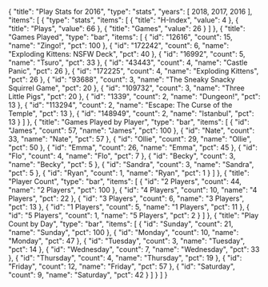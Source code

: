 {
  "title": "Play Stats for 2016",
  "type": "stats",
  "years": [
    2018,
    2017,
    2016
  ],
  "items": [
    {
      "type": "stats",
      "items": [
        {
          "title": "H-Index",
          "value": 4
        },
        {
          "title": "Plays",
          "value": 66
        },
        {
          "title": "Games",
          "value": 26
        }
      ]
    },
    {
      "title": "Games Played",
      "type": "bar",
      "items": [
        {
          "id": "12616",
          "count": 15,
          "name": "Zingo!",
          "pct": 100
        },
        {
          "id": "172242",
          "count": 6,
          "name": "Exploding Kittens: NSFW Deck",
          "pct": 40
        },
        {
          "id": "16992",
          "count": 5,
          "name": "Tsuro",
          "pct": 33
        },
        {
          "id": "43443",
          "count": 4,
          "name": "Castle Panic",
          "pct": 26
        },
        {
          "id": "172225",
          "count": 4,
          "name": "Exploding Kittens",
          "pct": 26
        },
        {
          "id": "93688",
          "count": 3,
          "name": "The Sneaky Snacky Squirrel Game",
          "pct": 20
        },
        {
          "id": "109732",
          "count": 3,
          "name": "Three Little Pigs",
          "pct": 20
        },
        {
          "id": "1339",
          "count": 2,
          "name": "Dungeon!",
          "pct": 13
        },
        {
          "id": "113294",
          "count": 2,
          "name": "Escape: The Curse of the Temple",
          "pct": 13
        },
        {
          "id": "148949",
          "count": 2,
          "name": "Istanbul",
          "pct": 13
        }
      ]
    },
    {
      "title": "Games Played by Player",
      "type": "bar",
      "items": [
        {
          "id": "James",
          "count": 57,
          "name": "James",
          "pct": 100
        },
        {
          "id": "Nate",
          "count": 33,
          "name": "Nate",
          "pct": 57
        },
        {
          "id": "Ollie",
          "count": 29,
          "name": "Ollie",
          "pct": 50
        },
        {
          "id": "Emma",
          "count": 26,
          "name": "Emma",
          "pct": 45
        },
        {
          "id": "Flo",
          "count": 4,
          "name": "Flo",
          "pct": 7
        },
        {
          "id": "Becky",
          "count": 3,
          "name": "Becky",
          "pct": 5
        },
        {
          "id": "Sandra",
          "count": 3,
          "name": "Sandra",
          "pct": 5
        },
        {
          "id": "Ryan",
          "count": 1,
          "name": "Ryan",
          "pct": 1
        }
      ]
    },
    {
      "title": "Player Count",
      "type": "bar",
      "items": [
        {
          "id": "2 Players",
          "count": 44,
          "name": "2 Players",
          "pct": 100
        },
        {
          "id": "4 Players",
          "count": 10,
          "name": "4 Players",
          "pct": 22
        },
        {
          "id": "3 Players",
          "count": 6,
          "name": "3 Players",
          "pct": 13
        },
        {
          "id": "1 Players",
          "count": 5,
          "name": "1 Players",
          "pct": 11
        },
        {
          "id": "5 Players",
          "count": 1,
          "name": "5 Players",
          "pct": 2
        }
      ]
    },
    {
      "title": "Play Count by Day",
      "type": "bar",
      "items": [
        {
          "id": "Sunday",
          "count": 21,
          "name": "Sunday",
          "pct": 100
        },
        {
          "id": "Monday",
          "count": 10,
          "name": "Monday",
          "pct": 47
        },
        {
          "id": "Tuesday",
          "count": 3,
          "name": "Tuesday",
          "pct": 14
        },
        {
          "id": "Wednesday",
          "count": 7,
          "name": "Wednesday",
          "pct": 33
        },
        {
          "id": "Thursday",
          "count": 4,
          "name": "Thursday",
          "pct": 19
        },
        {
          "id": "Friday",
          "count": 12,
          "name": "Friday",
          "pct": 57
        },
        {
          "id": "Saturday",
          "count": 9,
          "name": "Saturday",
          "pct": 42
        }
      ]
    }
  ]
}
